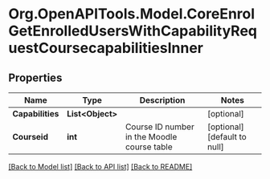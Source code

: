 # Org.OpenAPITools.Model.CoreEnrolGetEnrolledUsersWithCapabilityRequestCoursecapabilitiesInner

## Properties

Name | Type | Description | Notes
------------ | ------------- | ------------- | -------------
**Capabilities** | **List&lt;Object&gt;** |  | [optional] 
**Courseid** | **int** | Course ID number in the Moodle course table | [optional] [default to null]

[[Back to Model list]](../README.md#documentation-for-models) [[Back to API list]](../README.md#documentation-for-api-endpoints) [[Back to README]](../README.md)

